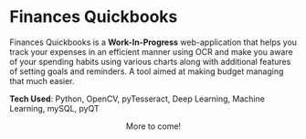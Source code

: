 # Finances Quickbooks

Finances Quickbooks is a **Work-In-Progress** web-application that helps you track your expenses in an efficient manner using OCR and make you aware of your spending habits using various charts along with additional features of setting goals and reminders. A tool aimed at making budget managing that much easier.  

**Tech Used**: Python, OpenCV, pyTesseract, Deep Learning, Machine Learning, mySQL, pyQT  
<p align="center">More to come!</p>


